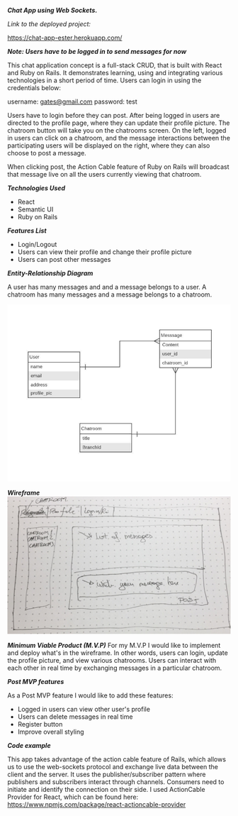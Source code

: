 ***Chat App using Web Sockets.***

*Link to the deployed project:*

https://chat-app-ester.herokuapp.com/

***Note: Users have to be logged in to send messages for now***

This chat application concept is a full-stack CRUD, that is built with React and Ruby on Rails. It demonstrates learning, using and integrating various technologies in a short period of time. Users can login in using the credentials below:

 username: gates@gmail.com
 password: test

Users have to login before they can post. After being logged in users are directed to the profile page, where they can update their profile picture. The chatroom button will take you on the chatrooms screen. On the left, logged in users can click on a chatroom, and the message interactions between the participating users will be displayed on the right, where they can also choose to post a message.

When clicking post, the Action Cable feature of Ruby on Rails will broadcast that message live on all the users currently viewing that chatroom.

***Technologies Used***

- React
- Semantic UI
- Ruby on Rails

***Features List***

- Login/Logout
- Users can view their profile and change their profile picture
- Users can post other messages

***Entity-Relationship Diagram***

A user has many messages and and a message belongs to a user. A chatroom has many messages and a message belongs to a chatroom.

![Entity-Relationship Diagram](https://github.com/estervojko/chat-app/blob/master/assets/_Entity%20Relationship%20Diagram%20Example.jpeg?raw=true)

***Wireframe***
![Wireframe](https://github.com/estervojko/chat-app/blob/master/assets/Wireframe.jpg?raw=true)

***Minimum Viable Product (M.V.P)***
For my M.V.P I would like to implement and deploy what's in the wireframe. In other words, users can login, update the profile
picture, and view various chatrooms. Users can interact with each other in real time by exchanging messages in a particular chatroom.

***Post MVP features***

As a Post MVP feature I would like to add these features:
- Logged in users can view other user's profile
- Users can delete messages in real time
- Register button
- Improve overall styling

***Code example***

This app takes advantage of the action cable feature of Rails, which allows us to use the web-sockets protocol and exchange live data between the client and the server. It uses the publisher/subscriber pattern where publishers and subscribers interact through channels. Consumers need to initiate and identify the connection on their side. I used ActionCable Provider for React, which can be found here:
https://www.npmjs.com/package/react-actioncable-provider
